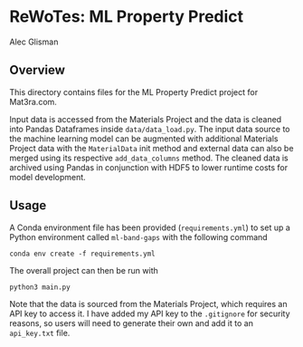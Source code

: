 # ReWoTes: ML Property Predict

Alec Glisman

## Overview

This directory contains files for the ML Property Predict project for Mat3ra.com.

Input data is accessed from the Materials Project and the data is cleaned into Pandas Dataframes inside `data/data_load.py`.
The input data source to the machine learning model can be augmented with additional Materials Project data with the `MaterialData` init method and external data can also be merged using its respective `add_data_columns` method.
The cleaned data is archived using Pandas in conjunction with HDF5 to lower runtime costs for model development.

## Usage

A Conda environment file has been provided (`requirements.yml`) to set up a Python environment called `ml-band-gaps` with the following command

```[bash]
conda env create -f requirements.yml
```

The overall project can then be run with

```[bash]
python3 main.py
```

Note that the data is sourced from the Materials Project, which requires an API key to access it.
I have added my API key to the `.gitignore` for security reasons, so users will need to generate their own and add it to an `api_key.txt` file.
